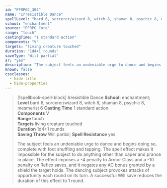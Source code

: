 ```yaml
---
id: "PFRPGC_304"
name: "Irresistible Dance"
spellLevel: "bard 6, sorcerer/wizard 8, witch 8, shaman 8, psychic 8, mesmerist 6"
school: "enchantment"
source: "PFRPG Core"
range: "touch"
castingTime: "1 standard action"
components: "V"
targets: "living creature touched"
duration: "1d4+1 rounds"
saveType: "Will partial"
sr: "yes"
description: "The subject feels an undeniable urge to dance and begins doing so, complete with foot shuffling and tapping. The spell effect makes it impossible for the subject to do anything other than caper and prance in place. The effect imposes a -4 penalty to Armor Class and a -10 penalty on Reflex saves, and it negates any AC bonus granted by a shield the target holds. The dancing subject provokes attacks of opportunity each round on its turn. A successful Will save reduces the duration of this effect to 1 round."
known: false
cssclasses:
  - hide-title
  - hide-properties
---
```


> [!spellbook-spell-block] Irresistible Dance
> **School:** enchantment; **Level** bard 6, sorcerer/wizard 8, witch 8, shaman 8, psychic 8, mesmerist 6
> **Casting Time** 1 standard action  
> **Components** V  
> **Range** touch  
> **Targets** living creature touched  
> **Duration** 1d4+1 rounds  
> **Saving Throw** Will partial; **Spell Resistance** yes
> 
> The subject feels an undeniable urge to dance and begins doing so, complete with foot shuffling and tapping. The spell effect makes it impossible for the subject to do anything other than caper and prance in place. The effect imposes a -4 penalty to Armor Class and a -10 penalty on Reflex saves, and it negates any AC bonus granted by a shield the target holds. The dancing subject provokes attacks of opportunity each round on its turn. A successful Will save reduces the duration of this effect to 1 round.